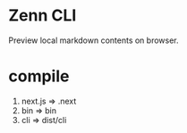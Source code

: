 # Zenn CLI
Preview local markdown contents on browser.

# compile
1. next.js => .next
2. bin => bin
2. cli => dist/cli
